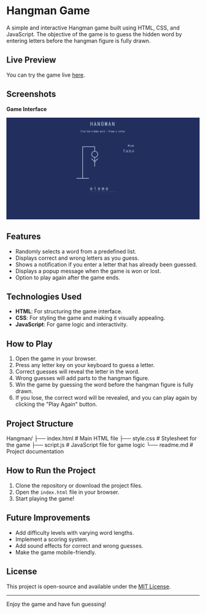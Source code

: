 # Hangman Game

A simple and interactive Hangman game built using HTML, CSS, and JavaScript. The objective of the game is to guess the hidden word by entering letters before the hangman figure is fully drawn.

## Live Preview

You can try the game live [here](#).

## Screenshots

**Game Interface**

![Game Interface](assets/Screenshot.png)


## Features

- Randomly selects a word from a predefined list.
- Displays correct and wrong letters as you guess.
- Shows a notification if you enter a letter that has already been guessed.
- Displays a popup message when the game is won or lost.
- Option to play again after the game ends.

## Technologies Used

- **HTML**: For structuring the game interface.
- **CSS**: For styling the game and making it visually appealing.
- **JavaScript**: For game logic and interactivity.

## How to Play

1. Open the game in your browser.
2. Press any letter key on your keyboard to guess a letter.
3. Correct guesses will reveal the letter in the word.
4. Wrong guesses will add parts to the hangman figure.
5. Win the game by guessing the word before the hangman figure is fully drawn.
6. If you lose, the correct word will be revealed, and you can play again by clicking the "Play Again" button.

## Project Structure
Hangman/ ├── index.html # Main HTML file ├── style.css # Stylesheet for the game ├── script.js # JavaScript file for game logic └── readme.md # Project documentation


## How to Run the Project

1. Clone the repository or download the project files.
2. Open the `index.html` file in your browser.
3. Start playing the game!

## Future Improvements

- Add difficulty levels with varying word lengths.
- Implement a scoring system.
- Add sound effects for correct and wrong guesses.
- Make the game mobile-friendly.

## License

This project is open-source and available under the [MIT License](https://opensource.org/licenses/MIT).

---
Enjoy the game and have fun guessing!